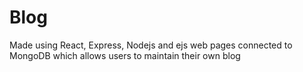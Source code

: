 # Blog
Made using React, Express, Nodejs and ejs web pages connected to MongoDB which allows users to maintain their own blog
